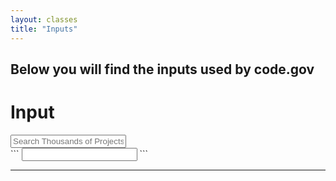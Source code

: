 ```yaml
---
layout: classes
title: "Inputs"
---
```


## Below you will find the inputs used by code.gov

# Input
<div class="banner">
  <input placeholder="Search Thousands of Projects...">
</div>
```
<input>
```

---
